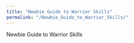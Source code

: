 ```yaml
---
title: "Newbie Guide to Warrior Skills"
permalink: "/Newbie_Guide_to_Warrior_Skills/"
---
```


Newbie Guide to Warrior Skills